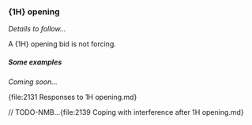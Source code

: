 ### <a name="1H_opening"> {1H} opening

_Details to follow..._

A {1H} opening bid is not forcing.

##### Some examples

_Coming soon..._

{file:2131 Responses to 1H opening.md}

// TODO-NMB...{file:2139 Coping with interference after 1H opening.md}
